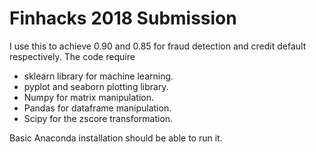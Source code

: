 # Finhacks 2018 Submission

I use this to achieve 0.90 and 0.85 for fraud detection and credit default respectively.
The code require

* sklearn library for machine learning.
* pyplot and seaborn plotting library.
* Numpy for matrix manipulation.
* Pandas for dataframe manipulation.
* Scipy for the zscore transformation.

Basic Anaconda installation should be able to run it.
